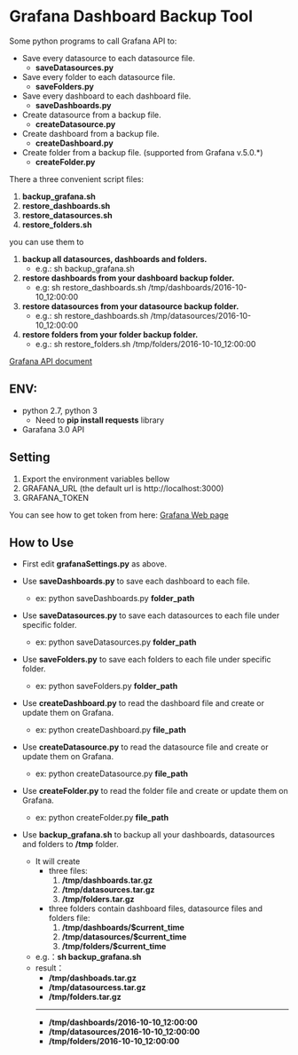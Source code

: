 # Grafana Dashboard Backup Tool

Some python programs to call Grafana API to:

* Save every datasource to each datasource file.
	* **saveDatasources.py**
* Save every folder to each datasource file.
	* **saveFolders.py**
* Save every dashboard to each dashboard file.
	* **saveDashboards.py**
* Create datasource from a backup file.
	* **createDatasource.py**
* Create dashboard from a backup file.
	* **createDashboard.py**
* Create folder from a backup file. (supported from Grafana v.5.0.*)
	* **createFolder.py**

There a three convenient script files:

1. **backup_grafana.sh**
2. **restore_dashboards.sh**
3. **restore_datasources.sh**
3. **restore_folders.sh**

you can use them to

1. **backup all datasources, dashboards and folders.**
    * e.g.: sh backup_grafana.sh
2. **restore dashboards from your dashboard backup folder.**
    * e.g: sh restore_dashboards.sh /tmp/dashboards/2016-10-10_12:00:00
3. **restore datasources from your datasource backup folder.**
    * e.g.: sh restore_dashboards.sh /tmp/datasources/2016-10-10_12:00:00
3. **restore folders from your folder backup folder.**
    * e.g.: sh restore_folders.sh /tmp/folders/2016-10-10_12:00:00

[Grafana API document](http://docs.grafana.org/http_api/overview/)

## ENV:
* python 2.7, python 3
	* Need to **pip install requests** library
* Garafana 3.0 API

## Setting

1. Export the environment variables bellow
2. GRAFANA_URL (the default url is http://localhost:3000)
3. GRAFANA_TOKEN

You can see how to get token from here: [Grafana Web page](http://docs.grafana.org/http_api/auth/)

## How to Use
* First edit **grafanaSettings.py** as above.
* Use **saveDashboards.py** to save each dashboard to each file.
	* ex: python saveDashboards.py **folder_path**

* Use **saveDatasources.py** to save each datasources to each file under specific folder.
	*  ex: python saveDatasources.py **folder_path**

* Use **saveFolders.py** to save each folders to each file under specific folder.
	*  ex: python saveFolders.py **folder_path**

* Use **createDashboard.py** to read the dashboard  file and create or update them on Grafana.
 	*  ex: python createDashboard.py **file_path**

* Use **createDatasource.py** to read the datasource  file and create or update them on Grafana.
 	*  ex: python createDatasource.py **file_path**

* Use **createFolder.py** to read the folder file and create or update them on Grafana.
 	*  ex: python createFolder.py **file_path**

* Use **backup_grafana.sh** to backup all your dashboards, datasources and folders to **/tmp** folder.
	* It will create
		* three files: 
		    1. **/tmp/dashboards.tar.gz**
		    2. **/tmp/datasources.tar.gz**
		    3. **/tmp/folders.tar.gz**
		* three folders contain dashboard files, datasource files and folders file:         
		    1. **/tmp/dashboards/$current_time**
		    2. **/tmp/datasources/$current_time** 
		    3. **/tmp/folders/$current_time**
	* e.g.：**sh backup_grafana.sh**
	* result：
	    * **/tmp/dashboads.tar.gz**
	    * **/tmp/datasourcess.tar.gz**
	    * **/tmp/folders.tar.gz**
	    ------
	    * **/tmp/dashboards/2016-10-10_12:00:00**
	    * **/tmp/datasources/2016-10-10_12:00:00**
	    * **/tmp/folders/2016-10-10_12:00:00**
